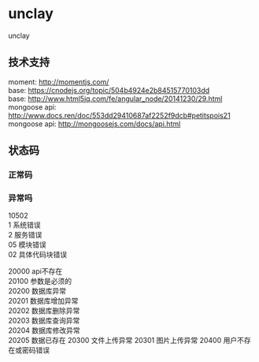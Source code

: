 # unclay
unclay

## 技术支持  
moment: http://momentjs.com/  
base: https://cnodejs.org/topic/504b4924e2b84515770103dd  
base: http://www.html5jq.com/fe/angular_node/20141230/29.html  
mongoose api: http://www.docs.ren/doc/553dd29410687af2252f9dcb#petitspois21  
mongoose api: http://mongoosejs.com/docs/api.html  

## 状态码  

### 正常码  

### 异常吗  
10502  
1 系统错误  
2 服务错误  
05 模块错误  
02 具体代码块错误  


20000 api不存在  
20100 参数是必须的  
20200 数据库异常  
20201 数据库增加异常  
20202 数据库删除异常  
20203 数据库查询异常  
20204 数据库修改异常  
20205 数据已存在
20300 文件上传异常
20301 图片上传异常
20400 用户不存在或密码错误